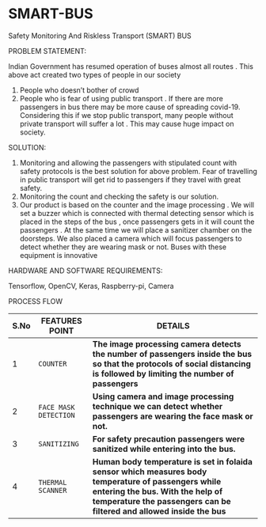 # SMART-BUS
Safety Monitoring And Riskless Transport (SMART) BUS

PROBLEM STATEMENT:    

   Indian Government has resumed operation of buses almost all routes . This above act created two types of  people in our society 
1. People who doesn’t bother of crowd
2. People who is fear of using public transport . 
   If there are more passengers in bus there may be more cause of spreading covid-19. Considering this if we stop public transport, many people without private transport will suffer a lot . This may cause huge impact on society. 

SOLUTION:
  1) Monitoring and allowing the passengers with stipulated count with safety protocols is the best solution for above problem. Fear of travelling in public transport will get rid to passengers if they travel with great safety.
  2) Monitoring the count and checking the safety is our solution. 
  3) Our product is based on the counter and the image processing . We will set a buzzer which is connected with thermal detecting sensor which is placed in the steps of the bus , once passengers gets in it will count the passengers . At the same time we will place a sanitizer chamber on the doorsteps. We also placed a camera which will focus passengers to detect whether they are wearing mask or not. Buses with these equipment is innovative
 
 HARDWARE AND SOFTWARE REQUIREMENTS:
 
   Tensorflow, OpenCV, Keras, Raspberry-pi, Camera
   
 PROCESS FLOW
 
 S.No | FEATURES POINT | DETAILS
--- | --- | ---
1| `COUNTER` | **The image processing camera detects the number of passengers inside the bus so that the protocols of social distancing is followed by  limiting the number of passengers**
2| `FACE MASK DETECTION` | **Using camera and image processing technique we can detect whether passengers  are wearing the face mask or not.**
3| `SANITIZING` | **For safety precaution passengers were sanitized while entering into the bus.**
4| `THERMAL SCANNER` | **Human body temperature is set in folaida sensor which measures body temperature of passengers while entering the bus. With the help of temperature the passengers can be filtered and allowed inside the bus**
